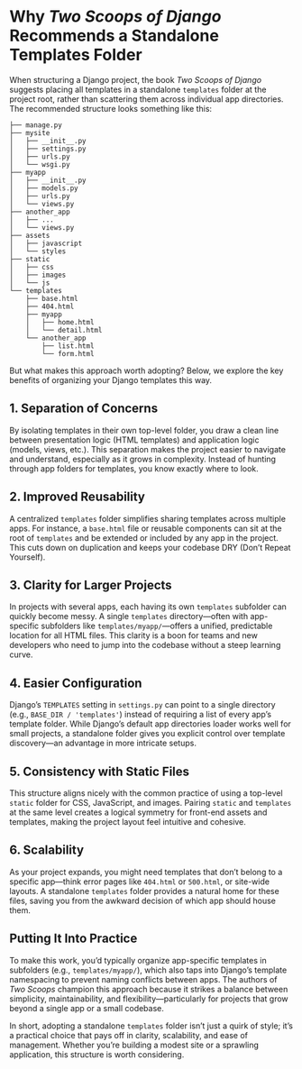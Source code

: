 # Why *Two Scoops of Django* Recommends a Standalone Templates Folder

When structuring a Django project, the book *Two Scoops of Django* suggests placing all templates in a standalone `templates` folder at the project root, rather than scattering them across individual app directories. The recommended structure looks something like this:
```text
├── manage.py
├── mysite
│   ├── __init__.py
│   ├── settings.py
│   ├── urls.py
│   └── wsgi.py
├── myapp
│   ├── __init__.py
│   ├── models.py
│   ├── urls.py
│   └── views.py
├── another_app
│   ├── ...
│   └── views.py
├── assets
│   ├── javascript
│   └── styles
├── static
│   ├── css
│   ├── images
│   └── js  
└── templates
    ├── base.html
    ├── 404.html
    ├── myapp
    │   ├── home.html
    │   └── detail.html
    └── another_app
        ├── list.html
        └── form.html
```


But what makes this approach worth adopting? Below, we explore the key benefits of organizing your Django templates this way.

## 1. Separation of Concerns

By isolating templates in their own top-level folder, you draw a clean line between presentation logic (HTML templates) and application logic (models, views, etc.). This separation makes the project easier to navigate and understand, especially as it grows in complexity. Instead of hunting through app folders for templates, you know exactly where to look.

## 2. Improved Reusability

A centralized `templates` folder simplifies sharing templates across multiple apps. For instance, a `base.html` file or reusable components can sit at the root of `templates` and be extended or included by any app in the project. This cuts down on duplication and keeps your codebase DRY (Don’t Repeat Yourself).

## 3. Clarity for Larger Projects

In projects with several apps, each having its own `templates` subfolder can quickly become messy. A single `templates` directory—often with app-specific subfolders like `templates/myapp/`—offers a unified, predictable location for all HTML files. This clarity is a boon for teams and new developers who need to jump into the codebase without a steep learning curve.

## 4. Easier Configuration

Django’s `TEMPLATES` setting in `settings.py` can point to a single directory (e.g., `BASE_DIR / 'templates'`) instead of requiring a list of every app’s template folder. While Django’s default app directories loader works well for small projects, a standalone folder gives you explicit control over template discovery—an advantage in more intricate setups.

## 5. Consistency with Static Files

This structure aligns nicely with the common practice of using a top-level `static` folder for CSS, JavaScript, and images. Pairing `static` and `templates` at the same level creates a logical symmetry for front-end assets and templates, making the project layout feel intuitive and cohesive.

## 6. Scalability

As your project expands, you might need templates that don’t belong to a specific app—think error pages like `404.html` or `500.html`, or site-wide layouts. A standalone `templates` folder provides a natural home for these files, saving you from the awkward decision of which app should house them.

## Putting It Into Practice

To make this work, you’d typically organize app-specific templates in subfolders (e.g., `templates/myapp/`), which also taps into Django’s template namespacing to prevent naming conflicts between apps. The authors of *Two Scoops* champion this approach because it strikes a balance between simplicity, maintainability, and flexibility—particularly for projects that grow beyond a single app or a small codebase.

In short, adopting a standalone `templates` folder isn’t just a quirk of style; it’s a practical choice that pays off in clarity, scalability, and ease of management. Whether you’re building a modest site or a sprawling application, this structure is worth considering.
